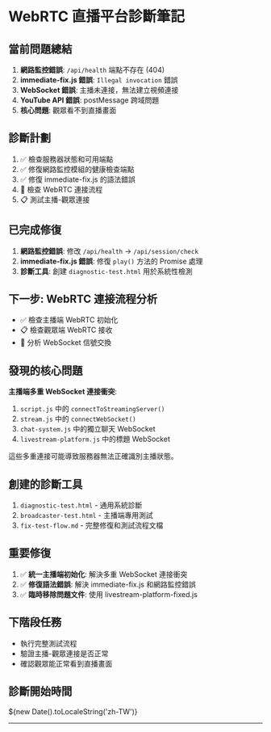 # WebRTC 直播平台診斷筆記

## 當前問題總結
1. **網路監控錯誤**: `/api/health` 端點不存在 (404)
2. **immediate-fix.js 錯誤**: `Illegal invocation` 錯誤
3. **WebSocket 錯誤**: 主播未連接，無法建立視頻連接
4. **YouTube API 錯誤**: postMessage 跨域問題
5. **核心問題**: 觀眾看不到直播畫面

## 診斷計劃
1. ✅ 檢查服務器狀態和可用端點
2. ✅ 修復網路監控模組的健康檢查端點 
3. ✅ 修復 immediate-fix.js 的語法錯誤
4. 🔄 檢查 WebRTC 連接流程
5. 📋 測試主播-觀眾連接

## 已完成修復
1. **網路監控錯誤**: 修改 `/api/health` → `/api/session/check`
2. **immediate-fix.js 錯誤**: 修復 `play()` 方法的 Promise 處理
3. **診斷工具**: 創建 `diagnostic-test.html` 用於系統性檢測

## 下一步: WebRTC 連接流程分析
- ✅ 檢查主播端 WebRTC 初始化
- 📋 檢查觀眾端 WebRTC 接收
- 🔄 分析 WebSocket 信號交換

## 發現的核心問題
**主播端多重 WebSocket 連接衝突**:
1. `script.js` 中的 `connectToStreamingServer()` 
2. `stream.js` 中的 `connectWebSocket()`
3. `chat-system.js` 中的獨立聊天 WebSocket
4. `livestream-platform.js` 中的標題 WebSocket

這些多重連接可能導致服務器無法正確識別主播狀態。

## 創建的診斷工具
1. `diagnostic-test.html` - 通用系統診斷
2. `broadcaster-test.html` - 主播端專用測試
3. `fix-test-flow.md` - 完整修復和測試流程文檔

## 重要修復
1. ✅ **統一主播端初始化**: 解決多重 WebSocket 連接衝突
2. ✅ **修復語法錯誤**: 解決 immediate-fix.js 和網路監控錯誤
3. ✅ **臨時移除問題文件**: 使用 livestream-platform-fixed.js

## 下階段任務
- 執行完整測試流程
- 驗證主播-觀眾連接是否正常
- 確認觀眾能正常看到直播畫面

## 診斷開始時間
${new Date().toLocaleString('zh-TW')}

---
